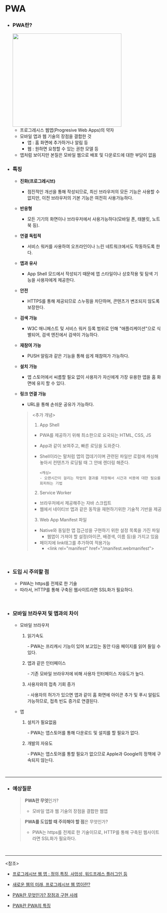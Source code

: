 # PWA

- ### PWA란?

  <img src="https://user-images.githubusercontent.com/58902042/104889990-4c0e7a00-59b2-11eb-9bc6-de4803c3137f.PNG" height =300 width =350>

  - 프로그레시스 웹앱(Progresive Web Apps)의 약자
  - 모바일 앱과 웹 기술의 장점을 결합한 것
    - 앱 : 홈 화면에 추가하거나 알림 등
    - 웹 : 원하면 요청할 수 있는 권한 모델 등
  - 앱처럼 보이지만 본질은 모바일 웹으로 배포 및 다운로드에 대한 부담이 없음

- ### 특징

  - **진화(프로그레시브)**

    - 점진적인 개선을 통해 작성되므로, 최신 브라우저의 모든 기능은 사용할 수 없지만, 이전 브라우저의 기본 기능은 여전히 사용가능하다.

  - **반응형**

    - 모든 기기의 화면이나 브라우저에서 사용가능하다(모바일 폰, 태블릿, 노트북 등).

  - **연결 독립적**

    - 서비스 워커를 사용하여 오프라인이나 느린 네트워크에서도 작동하도록 한다.

  - **앱과 유사**

    - App Shell 모드에서 작성되기 때문에 앱 스타일이나 상호작용 및 탐색 기능을 사용자에게 제공한다.

  - **안전**

    - HTTPS를 통해 제공되므로 스누핑을 차단하며, 콘텐츠가 변조되지 않도록 보장한다.

  - **검색 가능**

    - W3C 매니페스트 및 서비스 워커 등록 범위로 인해 "애플리케이션"으로 식별되어, 검색 엔진에서 검색이 가능하다.

  - **재참여 가능**

    - PUSH 알림과 같은 기능을 통해 쉽게 재참여가 가능하다.

  - **설치 가능**

    - 앱 스토어에서 씨름할 필요 없이 사용자가 자신에게 가장 유용한 앱을 홈 화면에 유지 할 수 있다.

  - **링크 연결 가능**

    - URL을 통해 손쉬운 공유가 가능하다.
    
    ><추가 개념>
    >
    >1. App Shell
    >
    >   - PWA를 제공하기 위해 최소한으로 요국되는 HTML, CSS, JS
    >
    >   - App과 같이 보여주고, 빠른 로딩을 도와준다.
    >
    >   - Shell이라는 말처럼 앱의 껍데기이며 관련된 파일만 로컬에 캐싱해놓아서 컨텐츠가 로딩될 때 그 안에 렌더링 해준다.
    >
    >     ~~~
    >     <캐싱>
    >     - 오랜시간이 걸리는 작업의 결과를 저장해서 시간과 비용에 대한 필요를 회피하는 기법
    >     ~~~
    >
    >2. Service Worker
    >
    >   - 브라우저에서 제공해주는 자바 스크립트
    >   - 웹에서 네이티브 앱과 같은 동작을 재현하기위한 기술적 기반을 제공
    >
    >3. Web App Manifest 파일
    >
    >   - Native와 동일한 앱 접근성을 구현하기 위한 설정 목록을 가진 파일
    >     - 웹앱이 가져야 할 설정(아이콘, 배경색, 이름 등)을 가지고 있음
    >   - 페이지에 link태그를 추가하여 적용가능
    >     - \<link rel="manifest" href="/manifest.webmanifest">

<br>

- ### 도입 시 주의할 점

  - PWA는 https를 전제로 한 기술
  - 따라서, HTTP를 통해 구축된 웹사이트라면 SSL화가 필요하다.

<br>

- ### 모바일 브라우저 및 앱과의 차이

  - 모바일 브라우저 

    1. 읽기속도

       \- PWA는 프리캐시 기능이 있어 보고있는 동안 다음 페이지를 읽어 들일 수 있다.

    2. 앱과 같은 인터페이스

       \- 기존 모바일 브라우저에 비해 사용자 인터페이스 자유도가 높다.

    3. 사용자와의 접촉 기회 증가

       \- 사용자의 허가가 있으면 앱과 같이 홈 화면에 아이콘 추가 및 푸시 알림도 가능하므로, 접촉 빈도 증가로 연결된다.

  - 앱
    1. 설치가 필요없음

       \- PWA는 앱스토어를 통해 다운로드 및 설치를 할 필요가 없다.

    2. 개발의 자유도

       \- PWA는 앱스토어를 통할 필요가 없으므로 Apple과 Google의 정책에 구속되지 않는다.

<br>

-------------

- ### 예상질문

  > **PWA란 무엇**인가?
  >
  > - 모바일 앱과 웹 기술의 장점을 결합한 웹앱

  > **PWA를 도입할 때 주의해야 할 점**은 무엇인가?
  >
  > - PWA는 https를 전제로 한 기술이므로, HTTP를 통해 구축된 웹사이트라면 SSL화가 필요하다.

<br>

-------

<참조>

- [프로그레시브 웹 앱 : 정의,특징, 사업성, 워드프레스 플러그인 등](https://www.seenbuy.kr/%ED%94%84%EB%A1%9C%EA%B7%B8%EB%A0%88%EC%8B%9C%EB%B8%8C-%EC%9B%B9-%EC%95%B1-pwa-progressive-web-apps/#sthash.U3dkaCqh.dpbs)

- [새로운 웹의 미래, 프로그레시브 웹 앱이란?](https://jhleed.tistory.com/76)
- [PWA란 무엇인가? 장점과 구현 사례](https://perfectmoment.tistory.com/1632)

- [PWA란 PWA의 특징](https://jw910911.tistory.com/38)
